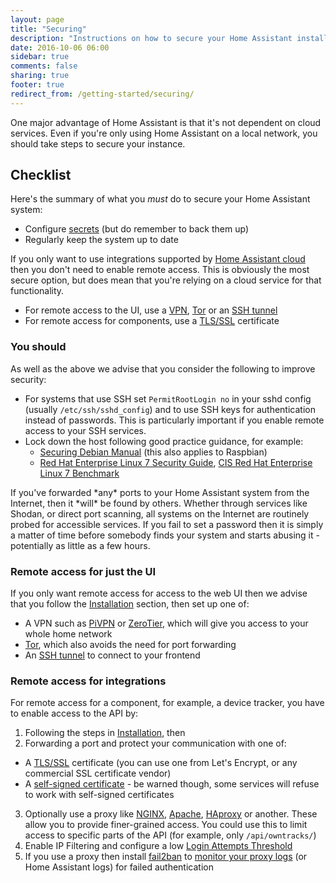 ```yaml
---
layout: page
title: "Securing"
description: "Instructions on how to secure your Home Assistant installation."
date: 2016-10-06 06:00
sidebar: true
comments: false
sharing: true
footer: true
redirect_from: /getting-started/securing/
---
```


One major advantage of Home Assistant is that it's not dependent on cloud services. Even if you're only using Home Assistant on a local network, you should take steps to secure your instance.

## Checklist

Here's the summary of what you *must* do to secure your Home Assistant system:

- Configure [secrets](/docs/configuration/secrets/) (but do remember to back them up)
- Regularly keep the system up to date

If you only want to use integrations supported by [Home Assistant cloud](/cloud/) then you don't need to enable remote access. This is obviously the most secure option, but does mean that you're relying on a cloud service for that functionality.

- For remote access to the UI, use a [VPN](http://www.pivpn.io/), [Tor](/docs/ecosystem/tor/) or an [SSH tunnel](/blog/2017/11/02/secure-shell-tunnel/)
- For remote access for components, use a [TLS/SSL](/docs/ecosystem/certificates/lets_encrypt/) certificate

### You should

As well as the above we advise that you consider the following to improve security:

- For systems that use SSH set `PermitRootLogin no` in your sshd config (usually `/etc/ssh/sshd_config`) and to use SSH keys for authentication instead of passwords. This is particularly important if you enable remote access to your SSH services.
- Lock down the host following good practice guidance, for example:
  * [Securing Debian Manual](https://www.debian.org/doc/manuals/securing-debian-howto/index.en.html) (this also applies to Raspbian)
  * [Red Hat Enterprise Linux 7 Security Guide](https://access.redhat.com/documentation/en-US/Red_Hat_Enterprise_Linux/7/pdf/Security_Guide/Red_Hat_Enterprise_Linux-7-Security_Guide-en-US.pdf), [CIS Red Hat Enterprise Linux 7 Benchmark](https://benchmarks.cisecurity.org/tools2/linux/CIS_Red_Hat_Enterprise_Linux_7_Benchmark_v1.0.0.pdf)

<p class='note warning'>
  If you've forwarded *any* ports to your Home Assistant system from the Internet, then it *will* be found by others. Whether through services like Shodan, or direct port scanning, all systems on the Internet are routinely probed for accessible services. If you fail to set a password then it is simply a matter of time before somebody finds your system and starts abusing it - potentially as little as a few hours.
</p>

### Remote access for just the UI

If you only want remote access for access to the web UI then we advise that you follow the [Installation](/docs/installation/) section, then set up one of:

- A VPN such as [PiVPN](http://www.pivpn.io/) or [ZeroTier](https://www.zerotier.com/), which will give you access to your whole home network
- [Tor](/docs/ecosystem/tor/), which also avoids the need for port forwarding
- An [SSH tunnel](/blog/2017/11/02/secure-shell-tunnel/) to connect to your frontend

### Remote access for integrations

For remote access for a component, for example, a device tracker, you have to enable access to the API by:

1. Following the steps in [Installation](/docs/installation/), then
2. Forwarding a port and protect your communication with one of:
  * A [TLS/SSL](/docs/ecosystem/certificates/lets_encrypt/) certificate (you can use one from Let's Encrypt, or any commercial SSL certificate vendor)
  * A [self-signed certificate](/cookbook/tls_self_signed_certificate/) - be warned though, some services will refuse to work with self-signed certificates
3. Optionally use a proxy like [NGINX](/docs/ecosystem/nginx/), [Apache](/docs/ecosystem/apache/), [HAproxy](/docs/ecosystem/haproxy/) or another. These allow you to provide finer-grained access. You could use this to limit access to specific parts of the API (for example, only `/api/owntracks/`)
4. Enable IP Filtering and configure a low [Login Attempts Threshold](/components/http/)
5. If you use a proxy then install [fail2ban](https://www.fail2ban.org/wiki/index.php/Main_Page) to [monitor your proxy logs](/cookbook/fail2ban/) (or Home Assistant logs) for failed authentication
